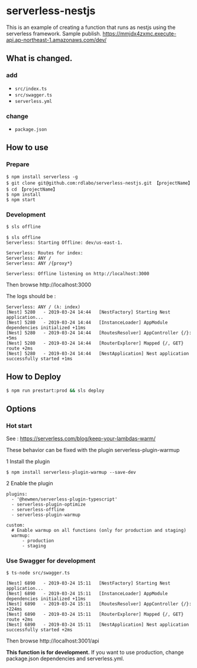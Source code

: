 # serverless-nestjs
This is an example of creating a function that runs as nestjs using the serverless framework. 
Sample publish. https://mmjdx4zxmc.execute-api.ap-northeast-1.amazonaws.com/dev/

## What is changed.

### add
- `src/index.ts`
- `src/swagger.ts`
- `serverless.yml`

### change
- `package.json`

## How to use
### Prepare

```
$ npm install serverless -g
$ git clone git@github.com:rdlabo/serverless-nestjs.git 【projectName】
$ cd 【projectName】
$ npm install
$ npm start
```

### Development

```bash
$ sls offline
```

```
$ sls offline
Serverless: Starting Offline: dev/us-east-1.

Serverless: Routes for index:
Serverless: ANY /
Serverless: ANY /{proxy*}

Serverless: Offline listening on http://localhost:3000
```

Then browse http://localhost:3000

The logs should be :

```
Serverless: ANY / (λ: index)
[Nest] 5280   - 2019-03-24 14:44   [NestFactory] Starting Nest application...
[Nest] 5280   - 2019-03-24 14:44   [InstanceLoader] AppModule dependencies initialized +11ms
[Nest] 5280   - 2019-03-24 14:44   [RoutesResolver] AppController {/}: +5ms
[Nest] 5280   - 2019-03-24 14:44   [RouterExplorer] Mapped {/, GET} route +2ms
[Nest] 5280   - 2019-03-24 14:44   [NestApplication] Nest application successfully started +1ms
```


## How to Deploy
```bash
$ npm run prestart:prod && sls deploy
```

## Options
### Hot start
See : https://serverless.com/blog/keep-your-lambdas-warm/

These behavior can be fixed with the plugin serverless-plugin-warmup

1 Install the plugin

```
$ npm install serverless-plugin-warmup --save-dev
```

2 Enable the plugin

```
plugins:
  - '@hewmen/serverless-plugin-typescript'
  - serverless-plugin-optimize
  - serverless-offline
  - serverless-plugin-warmup

custom:
  # Enable warmup on all functions (only for production and staging)
  warmup:      
      - production
      - staging
```

### Use Swagger for development

```
$ ts-node src/swagger.ts
```

```
[Nest] 6890   - 2019-03-24 15:11   [NestFactory] Starting Nest application...
[Nest] 6890   - 2019-03-24 15:11   [InstanceLoader] AppModule dependencies initialized +11ms
[Nest] 6890   - 2019-03-24 15:11   [RoutesResolver] AppController {/}: +224ms
[Nest] 6890   - 2019-03-24 15:11   [RouterExplorer] Mapped {/, GET} route +2ms
[Nest] 6890   - 2019-03-24 15:11   [NestApplication] Nest application successfully started +2ms
```

Then browse http://localhost:3001/api

**This function is for development.** If you want to use production, change package.json dependencies and serverless.yml.
